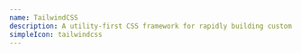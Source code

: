 ```yaml
---
name: TailwindCSS
description: A utility-first CSS framework for rapidly building custom user interfaces with pre-defined classes.
simpleIcon: tailwindcss
---
```

